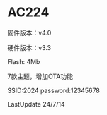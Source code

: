 # AC224

固件版本：v4.0

硬件版本：v3.3

Flash: 4Mb

7款主题，增加OTA功能

SSID:2024   password:12345678

LastUpdate  24/7/14